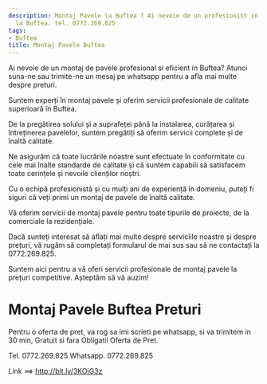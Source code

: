 ```yaml
---
description: Montaj Pavele la Buftea ? Ai nevoie de un profesionist in Montaj Pavele
  la Buftea. tel. 0772.269.825
tags:
- Buftea
title: Montaj Pavele Buftea
---
```



Ai nevoie de un montaj de pavele profesional si eficient in Buftea? Atunci suna-ne sau trimite-ne un mesaj pe whatsapp pentru a afla mai multe despre preturi. 

Suntem experți în montaj pavele și oferim servicii profesionale de calitate superioară în Buftea. 

De la pregătirea solului și a suprafeței până la instalarea, curățarea și întreținerea pavelelor, suntem pregătiți să oferim servicii complete și de înaltă calitate. 

Ne asigurăm că toate lucrările noastre sunt efectuate în conformitate cu cele mai înalte standarde de calitate și că suntem capabili să satisfacem toate cerințele și nevoile clienților noștri.

Cu o echipă profesionistă și cu mulți ani de experiență în domeniu, puteți fi siguri că veți primi un montaj de pavele de înaltă calitate.

Vă oferim servicii de montaj pavele pentru toate tipurile de proiecte, de la comerciale la rezidențiale. 

Dacă sunteți interesat să aflați mai multe despre serviciile noastre și despre prețuri, vă rugăm să completați formularul de mai sus sau să ne contactați la 0772.269.825. 

Suntem aici pentru a vă oferi servicii profesionale de montaj pavele la prețuri competitive. Așteptăm să vă auzim!

# Montaj Pavele Buftea Preturi
Pentru o oferta de pret, va rog sa imi scrieti pe whatsapp, si va trimitem in 30 min, Gratuit si fara Obligatii Oferta de Pret.

Tel. 0772.269.825
Whatsapp. 0772.269.825

Link ==> http://bit.ly/3KOiG3z